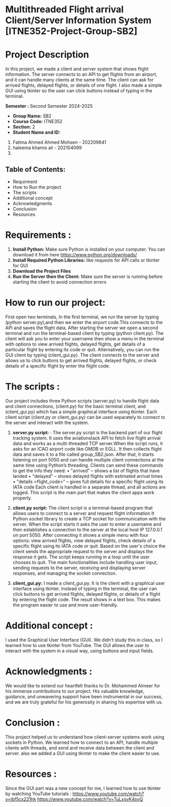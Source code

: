 # Multithreaded Flight arrival Client/Server Information System [ITNE352-Project-Group-SB2]


# Project Description
In this project, we made a client and server system that shows flight information. The server connects to an API to get flights from an airport, and it can handle many clients at the same time. The client can ask for arrived flights, delayed flights, or details of one flight. I also made a simple GUI using tkinter so the user can click buttons instead of typing in the terminal. 

**Semester :** Second Semester 2024-2025

- **Group Name:** SB2
- **Course Code:** ITNE352
- **Section:** 2
- **Student Name and ID:**
1. Fatima Ahmed Ahmed Mohsen - 202209641
2. haleema khamis ali - 202104099
3. 

## Table of Contents:
- Requirment
- How to Run the project
- The scripts
- Additional concept
- Acknowledgments
- Conclusion
- Resources

# Requirements :
1. **Install Python:** Make sure Python is installed on your computer. You can download it from here https://www.python.org/downloads/
2. **Install Required Python Libraries:** like requests for API calls or tkinter for GUI
3. **Download the Project Files**
4. **Run the Server then the Client:** Make sure the server is running before starting the client to avoid connection errors

# How to run our project:
First open two terminals, In the first terminal, we run the server by typing (python server.py),and then we enter the airport code.This connects to the API and saves the flight data. After starting the server we open a second terminal and run the terminal-based client by typing (python client.py). The client will ask you to enter your username then show a menu in the terminal with options to view arrived flights, delayed flights, get details of a particular flight by entering its code or quit.
Alternatively, you can run the GUI client by typing (client_gui.py). The client connects to the server and allows us to click buttons to get arrived flights, delayed flights, or check details of a specific flight by enter the flight code.

# The scripts :
Our project includes three Python scripts (server.py) to handle flight data and client connections, (client.py) for the basic terminal client, and (client_gui.py) which has a simple graphical interface using tkinter. Each client script (client.py or client_gui.py) can be used separately to connect to the server and interact with the system.
1. **server.py script:** : The server.py script is the backend part of our flight tracking system. It uses the aviationstack API to fetch live flight arrival data and works as a multi-threaded TCP server.When the script runs, it asks for an ICAO airport code like OMDB or EGLL. It then collects flight data and saves it to a file called group_SB2.json. After that, it starts listening on port 5050 and can handle multiple client connections at the same time using Python’s threading.
Clients can send these commands to get the info they need:
	•	"arrived" – shows a list of flights that have landed
	•	"delayed" – shows delayed flights with estimated arrival times
	•	"details <flight_code>" – gives full details for a specific flight using its IATA code
Each client is handled in a separate thread, and all actions are logged. This script is the main part that makes the client apps work properly.
   
   
3. **client.py script:** The client script is a terminal-based program that allows users to connect to a server and request flight information It Python socket library to create a TCP socket for communication with the server. When the script starts it asks the user to enter a username and then establishes a connection to the server at the local host IP 127.0.0.1 on port 5050. After connecting it shows a simple menu with four options: view arrived flights, view delayed flights, check details of a specific flight using its IATA code or quit. Based on the user's choice the client sends the appropriate request to the server and displays the response it gets. The script keeps running in a loop until the user chooses to quit.
The main functionalities include handling user input, sending requests to the server, receiving and displaying server responses, and managing the socket connection.

4. **client_gui.py:** I made a client_gui.py. It is the client with a graphical user interface using tkinter. Instead of typing in the terminal, the user can click buttons to get arrived flights, delayed flights, or details of a flight by entering the flight code. The result shows in a text box. This makes the program easier to use and more user-friendly.

# Additional concept : 
I used the Graphical User Interface (GUI). We didn’t study this in class, so I learned how to use tkinter from YouTube. The GUI allows the user to interact with the system in a visual way, using buttons and input fields.

# Acknowledgments :
We would like to extend our heartfelt thanks to Dr. Mohammed Almeer for his immense contributions to our project. His valuable knowledge, guidance, and unwavering support have been instrumental in our success, and we are truly grateful for his generosity in sharing his expertise with us.

# Conclusion :
This project helped us to understand how client-server systems work using sockets in Python. We learned how to connect to an API, handle multiple clients with threads, and send and receive data between the client and server. also we added a GUI using tkinter to make the client easier to use. 

# Resources :
Since the GUI part was a new concept for me, I learned how to use tkinter by watching YouTube tutorials : https://www.youtube.com/watch?v=ibf5cx221hk
https://www.youtube.com/watch?v=TuLxsvK4svQ
